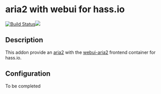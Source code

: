 # aria2 with webui for hass.io
[![Build Status](https://travis-ci.org/bestlibre/hassio-addons.svg?branch=master)](https://travis-ci.org/bestlibre/hassio-addons)[![](https://images.microbadger.com/badges/version/bestlibre/armhf-aria2.svg)](https://microbadger.com/images/bestlibre/armhf-aria2 "Get your own version badge on microbadger.com")

## Description

This addon provide an [aria2](https://aria2.github.io/) with the [webui-aria2](https://github.com/ziahamza/webui-aria2) frontend container for hass.io.


## Configuration
To be completed
